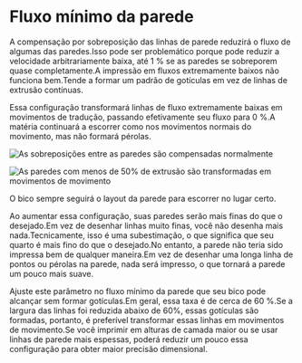 Fluxo mínimo da parede
====
A compensação por sobreposição das linhas de parede reduzirá o fluxo de algumas das paredes.Isso pode ser problemático porque pode reduzir a velocidade arbitrariamente baixa, até 1 % se as paredes se sobreporem quase completamente.A impressão em fluxos extremamente baixos não funciona bem.Tende a formar um padrão de gotículas em vez de linhas de extrusão contínuas.

Essa configuração transformará linhas de fluxo extremamente baixas em movimentos de tradução, passando efetivamente seu fluxo para 0 %.A matéria continuará a escorrer como nos movimentos normais do movimento, mas não formará pérolas.

![As sobreposições entre as paredes são compensadas normalmente](../../../articles/images/wall_min_flow_0.png)

![As paredes com menos de 50% de extrusão são transformadas em movimentos de movimento](../../../articles/images/wall_min_flow_50.png)

O bico sempre seguirá o layout da parede para escorrer no lugar certo.

Ao aumentar essa configuração, suas paredes serão mais finas do que o desejado.Em vez de desenhar linhas muito finas, você não desenha mais nada.Tecnicamente, isso é uma subestimação, o que significa que seu quarto é mais fino do que o desejado.No entanto, a parede não teria sido impressa bem de qualquer maneira.Em vez de desenhar uma longa linha de pontos ou pérolas na parede, nada será impresso, o que tornará a parede um pouco mais suave.

Ajuste este parâmetro no fluxo mínimo da parede que seu bico pode alcançar sem formar gotículas.Em geral, essa taxa é de cerca de 60 %.Se a largura das linhas foi reduzida abaixo de 60%, essas gotículas são formadas, portanto, é preferível transformar essas linhas em movimentos de movimento.Se você imprimir em alturas de camada maior ou se usar linhas de parede mais espessas, poderá reduzir um pouco essa configuração para obter maior precisão dimensional.